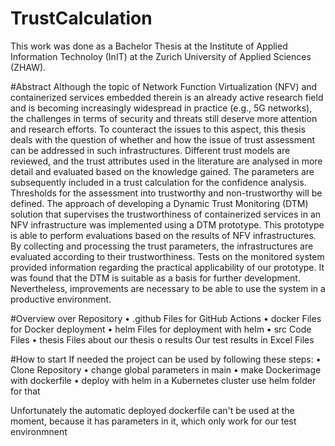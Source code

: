 ﻿# TrustCalculation

This work was done as a Bachelor Thesis at the Institute of Applied Information Technoloy (InIT) at the Zurich University of Applied Sciences (ZHAW).

#Abstract
Although the topic of Network Function Virtualization (NFV) and containerized services embedded therein is an already active research field and is becoming increasingly widespread in practice (e.g., 5G networks), the challenges in terms of security and threats still deserve more attention and research efforts. To counteract the issues to this aspect, this thesis deals with the question of whether and how the issue of trust assessment can be addressed in such infrastructures. Different trust models are reviewed, and the trust attributes used in the literature are analysed in more detail and evaluated based on the knowledge gained. The parameters are subsequently included in a trust calculation for the confidence analysis. Thresholds for the assessment into trustworthy and non-trustworthy will be defined. The approach of developing a Dynamic Trust Monitoring (DTM) solution that supervises the trustworthiness of containerized services in an NFV infrastructure was implemented using a DTM prototype. This prototype is able to perform evaluations based on the results of NFV infrastructures. By collecting and processing the trust parameters, the infrastructures are evaluated according to their trustworthiness. Tests on the monitored system provided information regarding the practical applicability of our prototype. It was found that the DTM is suitable as a basis for further development. Nevertheless, improvements are necessary to be able to use the system in a productive environment.

#Overview over Repository
•	.github			Files for GitHub Actions
•	docker			Files for Docker deployment
•	helm			  Files for deployment with helm
•	src			    Code Files
•	thesis			Files about our thesis
  o	results		Our test results in Excel Files


#How to start
If needed the project can be used by following these steps:
• Clone Repository
• change global parameters in main
• make Dockerimage with dockerfile
• deploy with helm in a Kubernetes cluster
    use helm folder for that

Unfortunately the automatic deployed dockerfile can't be used at the moment, because it has parameters in it, which only work for our test environmnent
